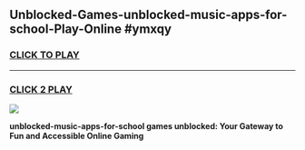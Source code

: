 
## Unblocked-Games-unblocked-music-apps-for-school-Play-Online #ymxqy
<h3>
<a href="https://news.freeplayer.one?title=unblocked-music-apps-for-school&ref=3">CLICK TO PLAY</a></h3>
<hr>

<h3>
<a href="https://news.freeplayer.one?title=unblocked-music-apps-for-school&ref=3">CLICK 2 PLAY</a>
  
</h3>

<a href="https://news.freeplayer.one?title=unblocked-music-apps-for-school&ref=3"><img src="https://clearcache.store/games.png"></a>


**unblocked-music-apps-for-school games unblocked: Your Gateway to Fun and Accessible Online Gaming**
